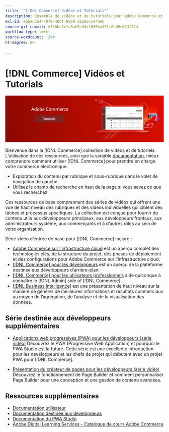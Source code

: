 ```yaml
---
title: '"[!DNL Commerce] Vidéos et Tutorials"'
description: Ensemble de vidéos et de tutoriels pour Adobe Commerce et Magento Open Source
exl-id: e6bed3a4-4078-40df-88b0-3bad6c144aeb
source-git-commit: e540bc1e1c8ae5c34c16503a381f6bd5c674f824
workflow-type: tm+mt
source-wordcount: '294'
ht-degree: 0%

---
```


# [!DNL Commerce] Vidéos et Tutorials

![](./assets/banner.png)

Bienvenue dans la [!DNL Commerce] collection de vidéos et de tutoriels. L’utilisation de ces ressources, ainsi que la variable [documentation](https://experienceleague.adobe.com/docs/commerce.html), mieux comprendre comment utiliser [!DNL Commerce] pour prendre en charge votre commerce électronique.

- Exploration du contenu par rubrique et sous-rubrique dans le volet de navigation de gauche
- Utilisez le champ de recherche en haut de la page si vous savez ce que vous recherchez.

Ces ressources de base comprennent des séries de vidéos qui offrent une vue de haut niveau des rubriques et des vidéos individuelles qui ciblent des tâches et processus spécifiques. La collection est conçue pour fournir du contenu utile aux développeurs principaux, aux développeurs frontaux, aux administrateurs système, aux commerçants et à d’autres rôles au sein de votre organisation.

Série vidéo d’entrée de base pour [!DNL Commerce] inclure :

- [Adobe Commerce sur l’infrastructure cloud](./cloud/1-overview.md) est un aperçu complet des technologies clés, de la structure du projet, des phases de déploiement et des configurations pour Adobe Commerce sur l’infrastructure cloud.
- [[!DNL Commerce] pour les développeurs](./developer/backend-1-1-overview.md) est un aperçu de la plateforme destinée aux développeurs d’arrière-plan.
- [[!DNL Commerce] pour les utilisateurs professionnels](./merchant/introduction/1-1-menus.md) aide quiconque à connaître le [!DNL Admin] side of [!DNL Commerce].
- [[!DNL Business Intelligence]](./merchant/business-intelligence/1-overview.md) est une présentation de haut niveau sur la manière de générer de meilleures informations et résultats commerciaux au moyen de l’agrégation, de l’analyse et de la visualisation des données.

## Série destinée aux développeurs supplémentaires

- [Applications web progressives (PWA) pour les développeurs (série vidéo)](./pwa/introduction/1-overview.md) Découvrez le PWA (Progressive Web Application) et pourquoi le PWA Studio est la &#x200B; future. Cette série est une excellente introduction pour les développeurs et les chefs de projet qui débutent avec un projet PWA pour [!DNL Commerce].

- [Présentation du créateur de pages pour les développeurs (série vidéo)](./developer/page-builder/1-intro-case-studies.md) Découvrez le fonctionnement de Page Builder et comment personnaliser Page Builder pour une conception et une gestion de contenu avancées.

<!--
- **[Security planning for [!DNL Commerce] (video series)](./security/summit-security/1-summit-security.md)**
    <br>
    *How the e-commerce threat landscape is changing. The importance of security for the customer running an e-commerce application and specific processes and practices for securing Magento*
-->

## Ressources supplémentaires

- [Documentation utilisateur](https://docs.magento.com/)
- [Documentation destinée aux développeurs](https://devdocs.magento.com/)
- [Documentation du PWA Studio](https://developer.adobe.com/commerce/pwa-studio/)
- [Adobe Digital Learning Services - Catalogue de cours Adobe Commerce](https://learning.adobe.com/catalog.html?solution=Adobe%20Commerce)
